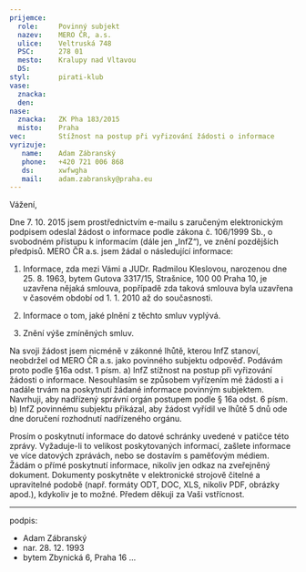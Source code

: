 ```yaml
---
prijemce: 
  role:     Povinný subjekt
  nazev:    MERO ČR, a.s.
  ulice:    Veltruská 748
  PSC:      278 01
  mesto:    Kralupy nad Vltavou
  DS:       
styl:       pirati-klub
vase:
  znacka:   
  den:
nase:
  znacka:   ZK Pha 183/2015
  misto:    Praha
vec:        Stížnost na postup při vyřizování žádosti o informace
vyrizuje:   
   name:    Adam Zábranský
   phone:   +420 721 006 868
   ds:      xwfwgha
   mail:    adam.zabransky@praha.eu
---
```


Vážení,

Dne 7. 10. 2015 jsem prostřednictvím e-mailu s zaručeným elektronickým podpisem odeslal žádost o informace podle zákona č. 106/1999 Sb., o svobodném přístupu k informacím (dále jen „InfZ“), ve znění pozdějších předpisů. MERO ČR a.s. jsem žádal o následující informace:

1. Informace, zda mezi Vámi a JUDr. Radmilou Kleslovou, narozenou dne 25. 8. 1963, bytem Gutova 3317/15, Strašnice, 100 00 Praha 10, je uzavřena nějaká smlouva, popřípadě zda taková smlouva byla uzavřena v časovém období od 1. 1. 2010 až do současnosti.

2. Informace o tom, jaké plnění z těchto smluv vyplývá.

3. Znění výše zmíněných smluv.

Na svoji žádost jsem nicméně v zákonné lhůtě, kterou InfZ stanoví, neobdržel od MERO ČR a.s. jako povinného subjektu odpověď. Podávám proto podle §16a odst. 1 písm. a) InfZ stížnost na postup při vyřizování žádosti o informace. Nesouhlasím se způsobem vyřízením mé žádosti a i nadále trvám na poskytnutí žádané informace povinným subjektem. Navrhuji, aby nadřízený správní orgán postupem podle § 16a odst. 6 písm. b) InfZ povinnému subjektu přikázal, aby žádost vyřídil ve lhůtě 5 dnů ode dne doručení rozhodnutí nadřízeného orgánu.

Prosím o poskytnutí informace do datové schránky uvedené v patičce této zprávy. Vyžaduje-li to velikost poskytovaných informací, zašlete informace ve více datových zprávách, nebo se dostavím s paměťovým médiem. Žádám o přímé poskytnutí informace, nikoliv jen odkaz na zveřejněný dokument. Dokumenty poskytněte v elektronické strojově čitelné a upravitelné podobě (např. formáty ODT, DOC, XLS, nikoliv PDF, obrázky apod.), kdykoliv je to možné. Předem děkuji za Vaši vstřícnost.

---
podpis: 
  - Adam Zábranský
  - nar. 28. 12. 1993
  - bytem Zbynická 6, Praha 16
...
